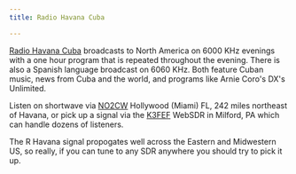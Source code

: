 ```yaml
---
title: Radio Havana Cuba

---
```

[Radio Havana Cuba] broadcasts to North America on 6000 KHz
evenings with a one hour program that is repeated throughout
the evening. There is also a Spanish language broadcast on 6060
KHz. Both feature Cuban music, news from Cuba and the world,
and programs like Arnie Coro's DX's Unlimited.

Listen on shortwave via [NO2CW] Hollywood (Miami) FL, 242 miles
northeast of Havana, or pick up a signal via the [K3FEF] WebSDR
in Milford, PA which can handle dozens of listeners.

The R Havana signal propogates well across the Eastern and Midwestern US,
so really, if you can tune to any SDR anywhere you should try to pick it up.

[Radio Havana Cuba]:http://radiohc.cu/en
[NO2CW]:http://qth.ddns.net:8073/?f=6000.00amz10
[K3FEF]:http://k3fef.com:8901/?f=6000
